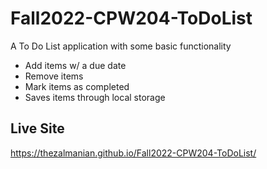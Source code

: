 # Fall2022-CPW204-ToDoList
A To Do List application with some basic functionality
- Add items w/ a due date
- Remove items
- Mark items as completed
- Saves items through local storage

## Live Site
https://thezalmanian.github.io/Fall2022-CPW204-ToDoList/
